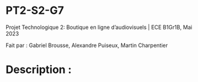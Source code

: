 # PT2-S2-G7
Projet Technologique 2: Boutique en ligne d’audiovisuels | ECE B1Gr1B, Mai 2023 

Fait par : Gabriel Brousse, Alexandre Puiseux, Martin Charpentier

# Description :
